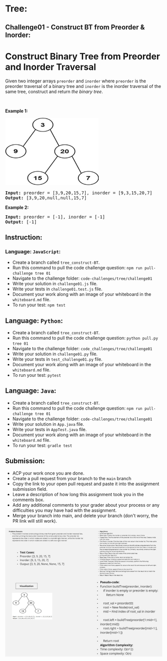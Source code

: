 # Tree:

## Challenge01 - Construct BT from Preorder & Inorder:

<h1>Construct Binary Tree from Preorder and Inorder Traversal</h1>

<p>Given two integer arrays <code>preorder</code> and <code>inorder</code> where <code>preorder</code> is the preorder traversal of a binary tree and <code>inorder</code> is the inorder traversal of the same tree, construct and return <em>the binary tree</em>.</p>

<p>&nbsp;</p>
<p><strong>Example 1:</strong></p>
<img alt="" src="../../../assets/tree/tree-01-ex1.jpg" style="width: 300px;height: 215px;">
<pre><strong>Input:</strong> preorder = [3,9,20,15,7], inorder = [9,3,15,20,7]
<strong>Output:</strong> [3,9,20,null,null,15,7]
</pre>

<p><strong>Example 2:</strong></p>

<pre><strong>Input:</strong> preorder = [-1], inorder = [-1]
<strong>Output:</strong> [-1]
</pre>



## Instruction:

### Language: `JavaScript`:

* Create a branch called `tree_construct-BT`.
* Run this command to pull the code challenge question: `npm run pull-challenge tree 01`
* Navigate to the challenge folder: `code-challenges/tree/challenge01`
* Write your solution in `challenge01.js` file.
* Write your tests in `challenge01.test.js` file.
* Document your work along with an image of your whiteboard in the `whiteboard.md` file.
* To run your test: `npm test`


## Language: `Python`:

* Create a branch called `tree_construct-BT`.
* Run this command to pull the code challenge question: `python pull.py tree 01`
* Navigate to the challenge folder: `code_challenges/tree/challenge01`
* Write your solution in `challenge01.py` file.
* Write your tests in `test_challenge01.py` file.
* Document your work along with an image of your whiteboard in the `whiteboard.md` file.
* To run your test: `pytest`

## Language: `Java`:

* Create a branch called `tree_construct-BT`.
* Run this command to pull the code challenge question: `npm run pull-challenge tree 01`
* Navigate to the challenge folder: `code-challenges/tree/challenge01`
* Write your solution in `App.java` file.
* Write your tests in `AppTest.java` file.
* Document your work along with an image of your whiteboard in the `whiteboard.md` file.
* To run your test: `gradle test`

## Submission:
* ACP your work once you are done.
* Create a pull request from your branch to the `main` branch
* Copy the link to your open pull request and paste it into the assignment submission field.
* Leave a description of how long this assignment took you in the comments box.
* Add any additional comments to your grader about your process or any difficulties you may have had with the assignment.
* Merge your branch into main, and delete your branch (don't worry, the PR link will still work).

![alt text](<To do project (10).jpg>)